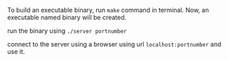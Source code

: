 To build an executable binary, run `make` command in terminal.
Now, an executable named binary will be created.

run the binary using `./server portnumber`

connect to the server using a browser using url `localhost:portnumber` and use it.
